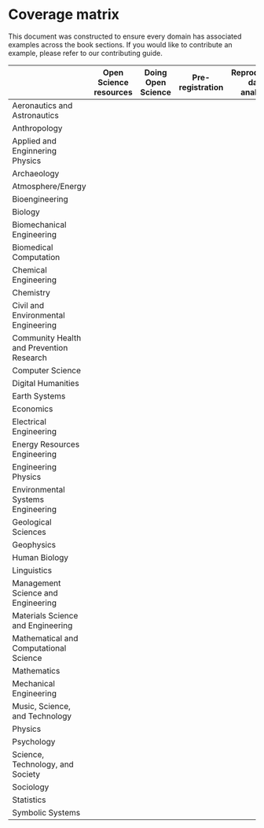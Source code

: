 # Coverage matrix

This document was constructed to ensure every domain has associated examples across the book sections. If you would like to contribute an example, please refer to our contributing guide. 

|                                          | Open Science resources | Doing Open Science | Pre-registration | Reproducible data analysis | Reproducible modeling | Reproducible manuscript | Reproducible project | Code sharing | Data sharing |
| ---------------------------------------- | ---------------------- | ------------------ | ---------------- | -------------------------- | --------------------- | ----------------------- | -------------------- | ------------ | ------------ |
| Aeronautics and Astronautics             |                        |                    |                  |                            |                       |                         |                      |              |              |
| Anthropology                             |                        |                    |                  |                            |                       |                         |                      |              |              |
| Applied and Enginnering Physics          |                        |                    |                  |                            |                       |                         |                      |              |              |
| Archaeology                              |                        |                    |                  |                            |                       |                         |                      |              |              |
| Atmosphere/Energy                        |                        |                    |                  |                            |                       |                         |                      |              |              |
| Bioengineering                           |                        |                    |                  |                            |                       |                         |                      |              |              |
| Biology                                  |                        |                    |                  |                            |                       |                         |                      |              |              |
| Biomechanical Engineering                |                        |                    |                  |                            |                       |                         |                      |              |              |
| Biomedical Computation                   |                        |                    |                  |                            |                       |                         |                      |              |              |
| Chemical Engineering                     |                        |                    |                  |                            |                       |                         |                      |              |              |
| Chemistry                                |                        |                    |                  |                            |                       |                         |                      |              |              |
| Civil and Environmental Engineering      |                        |                    |                  |                            |                       |                         |                      |              |              |
| Community Health and Prevention Research |                        |                    |                  |                            |                       |                         |                      |              |              |
| Computer Science                         |                        |                    |                  |                            |                       |                         |                      |              |              |
| Digital Humanities                       |                        |                    |                  |                            |                       |                         |                      |              |              |
| Earth Systems                            |                        |                    |                  |                            |                       |                         |                      |              |              |
| Economics                                |                        |                    |                  |                            |                       |                         |                      |              |              |
| Electrical Engineering                   |                        |                    |                  |                            |                       |                         |                      |              |              |
| Energy Resources Engineering             |                        |                    |                  |                            |                       |                         |                      |              |              |
| Engineering Physics                      |                        |                    |                  |                            |                       |                         |                      |              |              |
| Environmental Systems Engineering        |                        |                    |                  |                            |                       |                         |                      |              |              |
| Geological Sciences                      |                        |                    |                  |                            |                       |                         |                      |              |              |
| Geophysics                               |                        |                    |                  |                            |                       |                         |                      |              |              |
| Human Biology                            |                        |                    |                  |                            |                       |                         |                      |              |              |
| Linguistics                              |                        |                    |                  |                            |                       |                         |                      |              |              |
| Management Science and Engineering       |                        |                    |                  |                            |                       |                         |                      |              |              |
| Materials Science and Engineering        |                        |                    |                  |                            |                       |                         |                      |              |              |
| Mathematical and Computational Science   |                        |                    |                  |                            |                       |                         |                      |              |              |
| Mathematics                              |                        |                    |                  |                            |                       |                         |                      |              |              |
| Mechanical Engineering                   |                        |                    |                  |                            |                       |                         |                      |              |              |
| Music, Science, and Technology           |                        |                    |                  |                            |                       |                         |                      |              |              |
| Physics                                  |                        |                    |                  |                            |                       |                         |                      |              |              |
| Psychology                               |                        |                    |                  |                            |                       |                         |                      |              |              |
| Science, Technology, and Society         |                        |                    |                  |                            |                       |                         |                      |              |              |
| Sociology                                |                        |                    |                  |                            |                       |                         |                      |              |              |
| Statistics                               |                        |                    |                  |                            |                       |                         |                      |              |              |
| Symbolic Systems                         |                        |                    |                  |                            |                       |                         |                      |              |              |
